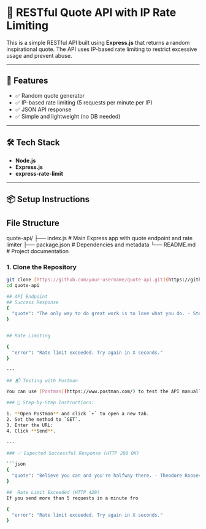 # 🌟 RESTful Quote API with IP Rate Limiting

This is a simple RESTful API built using **Express.js** that returns a random inspirational quote. The API uses IP-based rate limiting to restrict excessive usage and prevent abuse.

---

## 🚀 Features

- ✅ Random quote generator
- ✅ IP-based rate limiting (5 requests per minute per IP)
- ✅ JSON API response
- ✅ Simple and lightweight (no DB needed)

---

## 🛠️ Tech Stack

- **Node.js**
- **Express.js**
- **express-rate-limit**

---

## 📦 Setup Instructions

## File Structure

quote-api/
├── index.js         # Main Express app with quote endpoint and rate limiter
├── package.json     # Dependencies and metadata
└── README.md        # Project documentation


### 1. Clone the Repository

```bash
git clone [https://github.com/your-username/quote-api.git](https://github.com/Tejaswini29999/Quote-api/tree/main)
cd quote-api

## API Endpoint
## Success Response
{
  "quote": "The only way to do great work is to love what you do. - Steve Jobs"
}


## Rate Limiting

{
  "error": "Rate limit exceeded. Try again in X seconds."
}

---

## 📬 Testing with Postman

You can use [Postman](https://www.postman.com/) to test the API manually.

### 🔹 Step-by-Step Instructions:

1. **Open Postman** and click `+` to open a new tab.
2. Set the method to `GET`.
3. Enter the URL:
4. Click **Send**.

---

### ✅ Expected Successful Response (HTTP 200 OK)

```json
{
  "quote": "Believe you can and you're halfway there. - Theodore Roosevelt"
}

##  Rate Limit Exceeded (HTTP 429)
If you send more than 5 requests in a minute fro

{
  "error": "Rate limit exceeded. Try again in X seconds."
}


